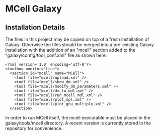 # MCell Galaxy

## Installation Details

The files in this project may be copied on top of a fresh installation of Galaxy. 
Otherwise the files should be merged into a pre-existing Galaxy installation with 
the addition of an "mcell" section added to the "galaxy/config/tool_conf.xml" file 
as shown here:

    <?xml version='1.0' encoding='utf-8'?>
    <toolbox monitor="true">
      <section id="mcell" name="MCell">
        <tool file="mcell/upload.xml" />
        <tool file="mcell/show_dm.xml" />
        <tool file="mcell/modify_dm_parameters.xml" />
        <tool file="mcell/dm_to_mdl.xml" />
        <tool file="mcell/run_mcell_mdl.xml" />
        <tool file="mcell/plot_mpl.xml" />
        <tool file="mcell/plot_gnu_multiple.xml" />
      </section>


In order to run MCell itself, the mcell executable must be placed in the 
galaxy/tools/mcell directory. A recent version is currently stored in the 
repository for convenience.
